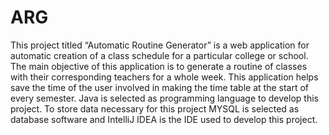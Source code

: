 # ARG
This project titled “Automatic Routine Generator” is a web application for automatic creation of a class schedule for a particular college or school. 
The main objective of this application is to generate a routine of classes with their corresponding teachers for a whole week. 
This application helps save the time of the user involved in making the time table at the start of every semester.
Java is selected as programming language to develop this project. 
To store data necessary for this project MYSQL is selected as database software and IntelliJ IDEA is the IDE used to develop this project.
